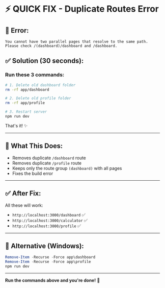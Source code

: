 # ⚡ QUICK FIX - Duplicate Routes Error

## 🔴 Error:
```
You cannot have two parallel pages that resolve to the same path.
Please check /(dashboard)/dashboard and /dashboard.
```

## ✅ Solution (30 seconds):

### **Run these 3 commands:**

```bash
# 1. Delete old dashboard folder
rm -rf app/dashboard

# 2. Delete old profile folder  
rm -rf app/profile

# 3. Restart server
npm run dev
```

That's it! ✨

---

## 🎯 What This Does:

- Removes duplicate `/dashboard` route
- Removes duplicate `/profile` route
- Keeps only the route group `(dashboard)` with all pages
- Fixes the build error

---

## ✅ After Fix:

All these will work:
- `http://localhost:3000/dashboard` ✅
- `http://localhost:3000/calculator` ✅
- `http://localhost:3000/profile` ✅

---

## 🔄 Alternative (Windows):

```powershell
Remove-Item -Recurse -Force app\dashboard
Remove-Item -Recurse -Force app\profile
npm run dev
```

---

**Run the commands above and you're done!** 🚀
